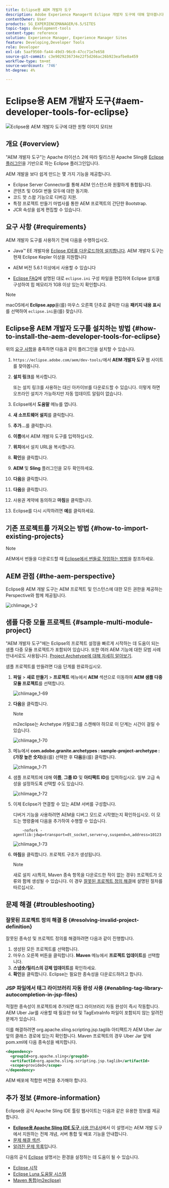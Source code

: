 ```yaml
---
title: Eclipse용 AEM 개발자 도구
description: Adobe Experience Manager의 Eclipse 개발자 도구에 대해 알아봅니다.
contentOwner: User
products: SG_EXPERIENCEMANAGER/6.5/SITES
topic-tags: development-tools
content-type: reference
solution: Experience Manager, Experience Manager Sites
feature: Developing,Developer Tools
role: Developer
exl-id: 5aaf9560-fa44-49d3-96c0-47cc71e7e658
source-git-commit: c3e9029236734e22f5d266ac26b923eafbe0a459
workflow-type: tm+mt
source-wordcount: '746'
ht-degree: 4%

---
```


# Eclipse용 AEM 개발자 도구{#aem-developer-tools-for-eclipse}

![Eclipse용 AEM 개발자 도구에 대한 원형 이미지 모티브](do-not-localize/chlimage_1-9.png)

## 개요 {#overview}

&quot;AEM 개발자 도구&quot;는 Apache 라이선스 2에 따라 릴리스된 Apache Sling용 [Eclipse 플러그인](https://sling.apache.org/documentation/development/ide-tooling.html)을 기반으로 하는 Eclipse 플러그인입니다.

AEM 개발을 보다 쉽게 만드는 몇 가지 기능을 제공합니다.

* Eclipse Server Connector를 통해 AEM 인스턴스와 원활하게 통합됩니다.
* 콘텐츠 및 OSGI 번들 모두에 대한 동기화.
* 코드 핫 스왑 기능으로 디버깅 지원.
* 특정 프로젝트 만들기 마법사를 통한 AEM 프로젝트의 간단한 Bootstrap.
* JCR 속성을 쉽게 편집할 수 있습니다.

## 요구 사항 {#requirements}

AEM 개발자 도구를 사용하기 전에 다음을 수행하십시오.

* Java™ EE 개발자용 [Eclipse IDE를 다운로드하여 설치합니다](https://www.eclipse.org/downloads/packages/release/luna/r/eclipse-ide-java-ee-developers). AEM 개발자 도구는 현재 Eclipse Kepler 이상을 지원합니다

* AEM 버전 5.6.1 이상에서 사용할 수 있습니다
* [Eclipse FAQ](https://wiki.eclipse.org/FAQ_How_do_I_increase_the_heap_size_available_to_Eclipse%3F)에 설명된 대로 `eclipse.ini` 구성 파일을 편집하여 Eclipse 설치를 구성하여 힙 메모리가 1GB 이상 있는지 확인합니다.

>[!NOTE]
>
>macOS에서 **Eclipse.app**&#x200B;을(를) 마우스 오른쪽 단추로 클릭한 다음 **패키지 내용 표시**&#x200B;를 선택하여 `eclipse.ini`을(를) 찾습니다.

## Eclipse용 AEM 개발자 도구를 설치하는 방법 {#how-to-install-the-aem-developer-tools-for-eclipse}

위의 [요구 사항](#requirements)을 충족하면 다음과 같이 플러그인을 설치할 수 있습니다.

1. `https://eclipse.adobe.com/aem/dev-tools/`에서 **AEM 개발자 도구** 웹 사이트를 찾아봅니다.

1. **설치 링크**&#x200B;를 복사합니다.

   또는 설치 링크를 사용하는 대신 아카이브를 다운로드할 수 있습니다. 이렇게 하면 오프라인 설치가 가능하지만 자동 업데이트 알림이 없습니다.

1. Eclipse에서 **도움말** 메뉴를 엽니다.
1. **새 소프트웨어 설치**&#x200B;를 클릭합니다.
1. **추가...**&#x200B;를 클릭합니다.
1. **이름**&#x200B;에서 AEM 개발자 도구를 입력하십시오.
1. **위치**&#x200B;에서 설치 URL을 복사합니다.
1. **확인**&#x200B;을 클릭합니다.
1. **AEM** 및 **Sling** 플러그인을 모두 확인하세요.
1. **다음**&#x200B;을 클릭합니다.
1. **다음**&#x200B;을 클릭합니다.
1. 사용권 계약에 동의하고 **마침**&#x200B;을 클릭합니다.
1. Eclipse를 다시 시작하려면 **예**&#x200B;를 클릭하세요.

## 기존 프로젝트를 가져오는 방법 {#how-to-import-existing-projects}

>[!NOTE]
>
>AEM에서 번들을 다운로드할 때 [Eclipse에서 번들로 작업하는 방법](https://stackoverflow.com/questions/29699726/how-to-work-with-a-bundle-in-eclipse-when-it-was-downloaded-from-aem/29705407#29705407)을 참조하세요.

## AEM 관점 {#the-aem-perspective}

Eclipse용 AEM 개발 도구는 AEM 프로젝트 및 인스턴스에 대한 모든 권한을 제공하는 Perspective와 함께 제공됩니다.

![chlimage_1-2](assets/chlimage_1-2a.jpeg)

## 샘플 다중 모듈 프로젝트 {#sample-multi-module-project}

&quot;AEM 개발자 도구&quot;에는 Eclipse의 프로젝트 설정을 빠르게 시작하는 데 도움이 되는 샘플 다중 모듈 프로젝트가 포함되어 있습니다. 또한 여러 AEM 기능에 대한 모범 사례 안내서로도 사용됩니다. [Project Archetype에 대해 자세히 알아보기](https://github.com/adobe/aem-project-archetype).

샘플 프로젝트를 만들려면 다음 단계를 완료하십시오.

1. **파일** > **새로 만들기** > **프로젝트** 메뉴에서 **AEM** 섹션으로 이동하여 **AEM 샘플 다중 모듈 프로젝트**&#x200B;를 선택합니다.

   ![chlimage_1-69](assets/chlimage_1-69a.png)

1. **다음**&#x200B;을 클릭합니다.

   >[!NOTE]
   >
   >m2eclipse는 Archetype 카탈로그를 스캔해야 하므로 이 단계는 시간이 걸릴 수 있습니다.

   ![chlimage_1-70](assets/chlimage_1-70a.png)

1. 메뉴에서 **com.adobe.granite.archetypes : sample-project-archetype : (가장 높은 숫자)**&#x200B;을(를) 선택한 후 **다음**&#x200B;을(를) 클릭합니다.

   ![chlimage_1-71](assets/chlimage_1-71a.png)

1. 샘플 프로젝트에 대해 **이름**, **그룹 ID** 및 **아티팩트 ID**&#x200B;를 입력하십시오. 일부 고급 속성을 설정하도록 선택할 수도 있습니다.

   ![chlimage_1-72](assets/chlimage_1-72a.png)

1. 이제 Eclipse가 연결할 수 있는 AEM 서버를 구성합니다.

   디버거 기능을 사용하려면 AEM을 디버그 모드로 시작했는지 확인하십시오. 이 모드는 명령줄에 다음을 추가하여 수행할 수 있습니다.

   ```
       -nofork -agentlib:jdwp=transport=dt_socket,server=y,suspend=n,address=10123
   ```

   ![chlimage_1-73](assets/chlimage_1-73a.png)

1. **마침**&#x200B;을 클릭합니다. 프로젝트 구조가 생성됩니다.

   >[!NOTE]
   >
   >새로 설치 시(특히, Maven 종속 항목을 다운로드한 적이 없는 경우) 프로젝트가 오류와 함께 생성될 수 있습니다. 이 경우 [잘못된 프로젝트 정의 해결](#resolving-invalid-project-definition)에 설명된 절차를 따르십시오.

## 문제 해결 {#troubleshooting}

### 잘못된 프로젝트 정의 해결 중 {#resolving-invalid-project-definition}

잘못된 종속성 및 프로젝트 정의를 해결하려면 다음과 같이 진행합니다.

1. 생성된 모든 프로젝트를 선택합니다.
1. 마우스 오른쪽 버튼을 클릭합니다. **Maven** 메뉴에서 **프로젝트 업데이트**&#x200B;를 선택합니다.
1. **스냅숏/릴리스의 강제 업데이트**&#x200B;를 확인하세요.
1. **확인**&#x200B;을 클릭합니다. Eclipse는 필요한 종속성을 다운로드하려고 합니다.

### JSP 파일에서 태그 라이브러리 자동 완성 사용 {#enabling-tag-library-autocompletion-in-jsp-files}

적절한 종속성이 프로젝트에 추가되면 태그 라이브러리 자동 완성이 즉시 작동합니다. AEM Uber Jar를 사용할 때 필요한 tld 및 TagExtraInfo 파일이 포함되지 않는 알려진 문제가 있습니다.

이를 해결하려면 org.apache.sling.scripting.jsp.taglib 아티팩트가 AEM Uber Jar 앞의 클래스 경로에 있는지 확인합니다. Maven 프로젝트의 경우 Uber Jar 앞에 pom.xml에 다음 종속성을 배치합니다.

```xml
<dependency>
  <groupId>org.apache.sling</groupId>
  <artifactId>org.apache.sling.scripting.jsp.taglib</artifactId>
  <scope>provided</scope>
</dependency>
```

AEM 배포에 적합한 버전을 추가해야 합니다.

## 추가 정보 {#more-information}

Eclipse용 공식 Apache Sling IDE 툴링 웹사이트는 다음과 같은 유용한 정보를 제공합니다.

* [**Eclipse용 Apache Sling IDE 도구** 사용 안내서](https://sling.apache.org/documentation/development/ide-tooling.html)에서 이 설명서는 AEM 개발 도구에서 지원하는 전체 개념, 서버 통합 및 배포 기능을 안내합니다.
* [문제 해결 섹션](https://sling.apache.org/documentation/development/ide-tooling.html#troubleshooting).
* [알려진 문제 목록](https://sling.apache.org/documentation/development/ide-tooling.html#known-issues)입니다.

다음의 공식 [Eclipse](https://www.eclipse.org/) 설명서는 환경을 설정하는 데 도움이 될 수 있습니다.

* [Eclipse 시작](https://eclipseide.org/getting-started/)
* [Eclipse Luna 도움말 시스템](https://help.eclipse.org/latest/index.jsp)
* [Maven 통합(m2eclipse)](https://www.eclipse.org/m2e/)
